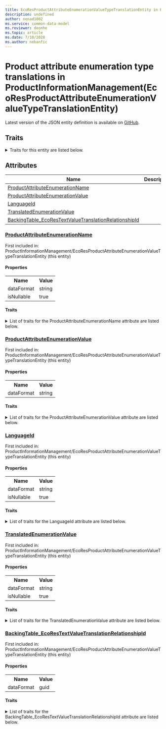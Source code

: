 ```yaml
---
title: EcoResProductAttributeEnumerationValueTypeTranslationEntity in ProductInformationManagement - Common Data Model | Microsoft Docs
description: undefined
author: nenad1002
ms.service: common-data-model
ms.reviewer: deonhe
ms.topic: article
ms.date: 7/10/2020
ms.author: nebanfic
---
```


# Product attribute enumeration type translations in ProductInformationManagement(EcoResProductAttributeEnumerationValueTypeTranslationEntity)

  
 Latest version of the JSON entity definition is available on <a href="https://github.com/Microsoft/CDM/tree/master/schemaDocuments/core/operationsCommon/Entities/SupplyChain/ProductInformationManagement/EcoResProductAttributeEnumerationValueTypeTranslationEntity.cdm.json" target="_blank">GitHub</a>.  

## Traits

<details>
<summary>Traits for this entity are listed below.  
</summary>

**is.CDM.entityVersion**  
  <table><tr><th>Parameter</th><th>Value</th><th>Data type</th><th>Explanation</th></tr><tr><td>versionNumber</td><td>"1.0"</td><td>string</td><td>semantic version number of the entity</td></tr></table>

**is.application.releaseVersion**  
  <table><tr><th>Parameter</th><th>Value</th><th>Data type</th><th>Explanation</th></tr><tr><td>releaseVersion</td><td>"10.0.13.0"</td><td>string</td><td>semantic version number of the application introducing this entity</td></tr></table>

**is.localized.displayedAs**  
  Holds the list of language specific display text for an object.  <table><tr><th>Parameter</th><th>Value</th><th>Data type</th><th>Explanation</th></tr><tr><td>localizedDisplayText</td><td><table><tr><th>languageTag</th><th>displayText</th></tr><tr><td>en</td><td>Product attribute enumeration type translations</td></tr></table></td><td>entity</td><td>a reference to the constant entity holding the list of localized text</td></tr></table>

</details>

## Attributes

|Name|Description|First Included in Instance|
|---|---|---|
|[ProductAttributeEnumerationName](#ProductAttributeEnumerationName)||<a href="EcoResProductAttributeEnumerationValueTypeTranslationEntity.md" target="_blank">ProductInformationManagement/EcoResProductAttributeEnumerationValueTypeTranslationEntity</a>|
|[ProductAttributeEnumerationValue](#ProductAttributeEnumerationValue)||<a href="EcoResProductAttributeEnumerationValueTypeTranslationEntity.md" target="_blank">ProductInformationManagement/EcoResProductAttributeEnumerationValueTypeTranslationEntity</a>|
|[LanguageId](#LanguageId)||<a href="EcoResProductAttributeEnumerationValueTypeTranslationEntity.md" target="_blank">ProductInformationManagement/EcoResProductAttributeEnumerationValueTypeTranslationEntity</a>|
|[TranslatedEnumerationValue](#TranslatedEnumerationValue)||<a href="EcoResProductAttributeEnumerationValueTypeTranslationEntity.md" target="_blank">ProductInformationManagement/EcoResProductAttributeEnumerationValueTypeTranslationEntity</a>|
|[BackingTable_EcoResTextValueTranslationRelationshipId](#BackingTable_EcoResTextValueTranslationRelationshipId)||<a href="EcoResProductAttributeEnumerationValueTypeTranslationEntity.md" target="_blank">ProductInformationManagement/EcoResProductAttributeEnumerationValueTypeTranslationEntity</a>|

### <a href=#ProductAttributeEnumerationName name="ProductAttributeEnumerationName">ProductAttributeEnumerationName</a>

First included in: ProductInformationManagement/EcoResProductAttributeEnumerationValueTypeTranslationEntity (this entity)  

#### Properties

<table><tr><th>Name</th><th>Value</th></tr><tr><td>dataFormat</td><td>string</td></tr><tr><td>isNullable</td><td>true</td></tr></table>

#### Traits

<details>
<summary>List of traits for the ProductAttributeEnumerationName attribute are listed below.</summary>

**is.dataFormat.character**  
**is.dataFormat.big**  
**is.dataFormat.array**  
**is.nullable**  
The attribute value may be set to NULL.  

**is.dataFormat.character**  
**is.dataFormat.array**  
</details>

### <a href=#ProductAttributeEnumerationValue name="ProductAttributeEnumerationValue">ProductAttributeEnumerationValue</a>

First included in: ProductInformationManagement/EcoResProductAttributeEnumerationValueTypeTranslationEntity (this entity)  

#### Properties

<table><tr><th>Name</th><th>Value</th></tr><tr><td>dataFormat</td><td>string</td></tr></table>

#### Traits

<details>
<summary>List of traits for the ProductAttributeEnumerationValue attribute are listed below.</summary>

**is.dataFormat.character**  
**is.dataFormat.big**  
**is.dataFormat.array**  
**is.dataFormat.character**  
**is.dataFormat.array**  
</details>

### <a href=#LanguageId name="LanguageId">LanguageId</a>

First included in: ProductInformationManagement/EcoResProductAttributeEnumerationValueTypeTranslationEntity (this entity)  

#### Properties

<table><tr><th>Name</th><th>Value</th></tr><tr><td>dataFormat</td><td>string</td></tr><tr><td>isNullable</td><td>true</td></tr></table>

#### Traits

<details>
<summary>List of traits for the LanguageId attribute are listed below.</summary>

**is.dataFormat.character**  
**is.dataFormat.big**  
**is.dataFormat.array**  
**is.nullable**  
The attribute value may be set to NULL.  

**is.dataFormat.character**  
**is.dataFormat.array**  
</details>

### <a href=#TranslatedEnumerationValue name="TranslatedEnumerationValue">TranslatedEnumerationValue</a>

First included in: ProductInformationManagement/EcoResProductAttributeEnumerationValueTypeTranslationEntity (this entity)  

#### Properties

<table><tr><th>Name</th><th>Value</th></tr><tr><td>dataFormat</td><td>string</td></tr><tr><td>isNullable</td><td>true</td></tr></table>

#### Traits

<details>
<summary>List of traits for the TranslatedEnumerationValue attribute are listed below.</summary>

**is.dataFormat.character**  
**is.dataFormat.big**  
**is.dataFormat.array**  
**is.nullable**  
The attribute value may be set to NULL.  

**is.dataFormat.character**  
**is.dataFormat.array**  
</details>

### <a href=#BackingTable_EcoResTextValueTranslationRelationshipId name="BackingTable_EcoResTextValueTranslationRelationshipId">BackingTable_EcoResTextValueTranslationRelationshipId</a>

First included in: ProductInformationManagement/EcoResProductAttributeEnumerationValueTypeTranslationEntity (this entity)  

#### Properties

<table><tr><th>Name</th><th>Value</th></tr><tr><td>dataFormat</td><td>guid</td></tr></table>

#### Traits

<details>
<summary>List of traits for the BackingTable_EcoResTextValueTranslationRelationshipId attribute are listed below.</summary>

**is.dataFormat.character**  
**is.dataFormat.big**  
**is.dataFormat.array**  
**is.dataFormat.guid**  
**means.identity.entityId**  
**is.linkedEntity.identifier**  
Marks the attribute(s) that hold foreign key references to a linked (used as an attribute) entity. This attribute is added to the resolved entity to enumerate the referenced entities.  <table><tr><th>Parameter</th><th>Value</th><th>Data type</th><th>Explanation</th></tr><tr><td>entityReferences</td><td><table><tr><th>entityReference</th><th>attributeReference</th></tr><tr><td><a href="../../../Tables/SupplyChain/ProductInformationManagement/Main/EcoResTextValueTranslation.md" target="_blank">/core/operationsCommon/Tables/SupplyChain/ProductInformationManagement/Main/EcoResTextValueTranslation.cdm.json/EcoResTextValueTranslation</a></td><td><a href="../../../Tables/SupplyChain/ProductInformationManagement/Main/EcoResTextValueTranslation.md#RecId" target="_blank">RecId</a></td></tr></table></td><td>entity</td><td>a reference to the constant entity holding the list of entity references</td></tr></table>

**is.dataFormat.guid**  
**is.dataFormat.character**  
**is.dataFormat.array**  
</details>
